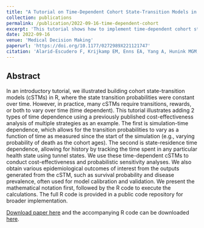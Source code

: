 ```yaml
---
title: "A Tutorial on Time-Dependent Cohort State-Transition Models in R using a Cost-Effectiveness Analysis Example"
collection: publications
permalink: /publication/2022-09-16-time-dependent-cohort
excerpt: 'This tutorial shows how to implement time-dependent cohort state-transition models (cSTMs) to conduct cost-effectiveness analyses (CEA) in R, where transition probabilities and rewards vary by time.'
date: 2022-09-16
venue: 'Medical Decision Making'
paperurl: 'https://doi.org/10.1177/0272989X221121747'
citation: 'Alarid-Escudero F, Krijkamp EM, Enns EA, Yang A, Hunink MGM, Pechlivanoglou P, Jalal H. A Tutorial on Time-Dependent Cohort State-Transition Models in R using a Cost-Effectiveness Analysis Example. Medical Decision Making. 2022;(Online First).'
---
```


## Abstract
In an introductory tutorial, we illustrated building cohort state-transition models (cSTMs) in R, where the state transition probabilities were constant over time. However, in practice, many cSTMs require transitions, rewards, or both to vary over time (time dependent). This tutorial illustrates adding 2 types of time dependence using a previously published cost-effectiveness analysis of multiple strategies as an example. The first is simulation-time dependence, which allows for the transition probabilities to vary as a function of time as measured since the start of the simulation (e.g., varying probability of death as the cohort ages). The second is state-residence time dependence, allowing for history by tracking the time spent in any particular health state using tunnel states. We use these time-dependent cSTMs to conduct cost-effectiveness and probabilistic sensitivity analyses. We also obtain various epidemiological outcomes of interest from the outputs generated from the cSTM, such as survival probability and disease prevalence, often used for model calibration and validation. We present the mathematical notation first, followed by the R code to execute the calculations. The full R code is provided in a public code repository for broader implementation.

[Download paper here](https://journals.sagepub.com/doi/10.1177/0272989X221121747) and the accompanying R code can be downloaded [here](https://github.com/DARTH-git/cohort-modeling-tutorial-timedep).